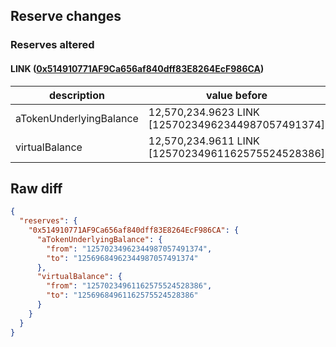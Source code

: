 ## Reserve changes

### Reserves altered

#### LINK ([0x514910771AF9Ca656af840dff83E8264EcF986CA](https://etherscan.io/address/0x514910771AF9Ca656af840dff83E8264EcF986CA))

| description | value before | value after |
| --- | --- | --- |
| aTokenUnderlyingBalance | 12,570,234.9623 LINK [12570234962344987057491374] | 12,569,684.9623 LINK [12569684962344987057491374] |
| virtualBalance | 12,570,234.9611 LINK [12570234961162575524528386] | 12,569,684.9611 LINK [12569684961162575524528386] |


## Raw diff

```json
{
  "reserves": {
    "0x514910771AF9Ca656af840dff83E8264EcF986CA": {
      "aTokenUnderlyingBalance": {
        "from": "12570234962344987057491374",
        "to": "12569684962344987057491374"
      },
      "virtualBalance": {
        "from": "12570234961162575524528386",
        "to": "12569684961162575524528386"
      }
    }
  }
}
```